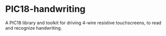 # PIC18-handwriting
A PIC18 library and toolkit for driving 4-wire resistive touchscreens, to read and recognize handwriting.

